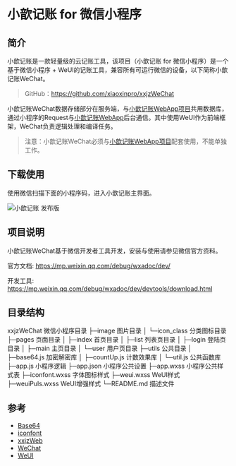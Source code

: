 # 小歆记账 for 微信小程序

## 简介

小歆记账是一款轻量级的云记账工具，该项目（小歆记账 for 微信小程序）是一个基于微信小程序 + WeUI的记账工具，兼容所有可运行微信的设备，以下简称小歆记账WeChat。

> GitHub：https://github.com/xiaoxinpro/xxjzWeChat

小歆记账WeChat数据存储部分在服务端，与[小歆记账WebApp项目](https://github.com/xiaoxinpro/xxjzWeb)共用数据库，通过小程序的Request与[小歆记账WebApp](https://github.com/xiaoxinpro/xxjzWeb)后台通信。其中使用WeUI作为前端框架，WeChat负责逻辑处理和编译任务。

> 注意：小歆记账WeChat必须与[小歆记账WebApp项目](https://github.com/xiaoxinpro/xxjzWeb)配套使用，不能单独工作。

## 下载使用

使用微信扫描下面的小程序码，进入小歆记账主界面。

![小歆记账 发布版](https://upload-images.jianshu.io/upload_images/1568014-3075dc803a41c5d0.jpg?imageMogr2/auto-orient/strip%7CimageView2/2/w/1240)

## 项目说明

小歆记账WeChat基于微信开发者工具开发，安装与使用请参见微信官方资料。

官方文档: https://mp.weixin.qq.com/debug/wxadoc/dev/

开发工具: https://mp.weixin.qq.com/debug/wxadoc/dev/devtools/download.html

## 目录结构

  xxjzWeChat  微信小程序目录
      ├─image                                图片目录
      │  └─icon_class                        分类图标目录
      ├─pages                                页面目录
      │  ├─index                             首页目录
      │  ├─list                              列表页目录
      │  ├─login                             登陆页目录
      │  ├─main                              主页目录
      │  └─user                              用户页目录
      ├─utils                                公共目录
      │  ├─base64.js                         加密解密库
      │  ├─countUp.js                        计数效果库
      │  └─util.js                           公共函数库
      ├─app.js                               小程序逻辑
      ├─app.json                             小程序公共设置
      ├─app.wxss                             小程序公共样式表
      ├─iconfont.wxss                        字体图标样式
      ├─weui.wxss                            WeUI样式
      ├─weuiPuls.wxss                        WeUI增强样式
      └─README.md                            描述文件

## 参考

* [Base64](http://en.wikipedia.org/wiki/Base64)
* [iconfont](http://www.iconfont.cn/)
* [xxjzWeb](https://github.com/xiaoxinpro/xxjzWeb)
* [WeChat](https://mp.weixin.qq.com/debug/wxadoc/dev/index.html)
* [WeUI](https://github.com/Tencent/weui)